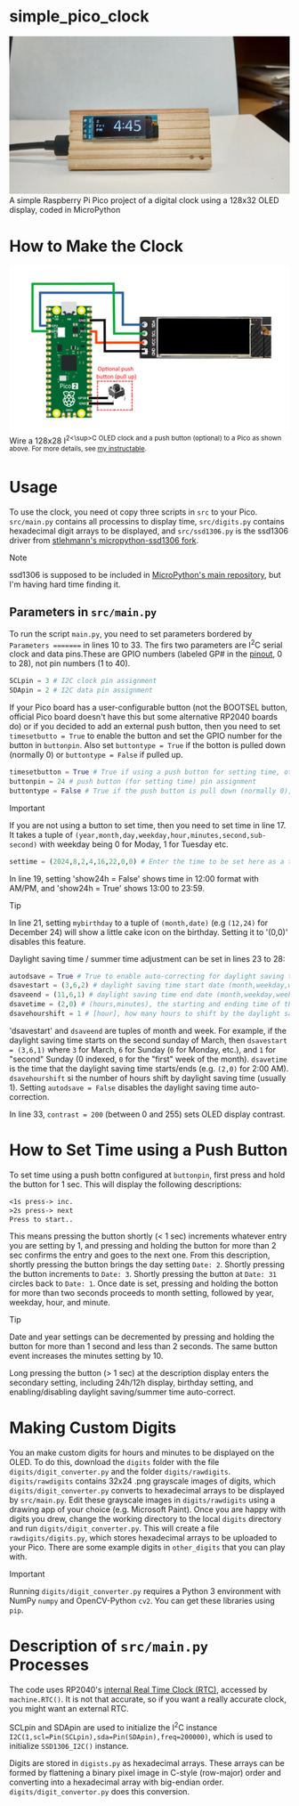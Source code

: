 # simple_pico_clock
![Alt text](images/clock_image.webp)
A simple Raspberry Pi Pico project of a digital clock using a 128x32 OLED display, coded in MicroPython

# How to Make the Clock
![Alt text](images/circuit_diagram3.png)
Wire a 128x28 I<sup>2<\sup>C OLED clock and a push button (optional) to a Pico as shown above. For more details, see [my instructable](https://www.instructables.com/Simple-Pico-Clock/).

# Usage
To use the clock, you need ot copy three scripts in `src` to your Pico. `src/main.py` contains all processins to display time, `src/digits.py` contains hexadecimal digit arrays to be displayed, and `src/ssd1306.py` is the ssd1306 driver from [stlehmann's micropython-ssd1306 fork](https://github.com/stlehmann/micropython-ssd1306/tree/master). 
> [!NOTE]
> ssd1306 is supposed to be included in [MicroPython's main repository](https://github.com/micropython/micropython/tree/master), but I'm having hard time finding it.

## Parameters in `src/main.py`
To run the script `main.py`, you need to set parameters bordered by `Parameters =======` in lines 10 to 33. The firs two parameters are I<sup>2</sup>C serial clock and data pins.These are GPIO numbers (labeled GP# in the [pinout](https://www.raspberrypi.com/documentation/microcontrollers/pico-series.html), 0 to 28), not pin numbers (1 to 40).
```python:src/main.py [10-11]
SCLpin = 3 # I2C clock pin assignment
SDApin = 2 # I2C data pin assignment
```

If your Pico board has a user-configurable button (not the BOOTSEL button, official Pico board doesn't have this but some alternative RP2040 boards do) or if you decided to add an external push button, then you need to set `timesetbutto = True` to enable the button and set the GPIO number for the button in `buttonpin`. Also set `buttontype = True` if the botton is pulled down (normally 0) or  `buttontype = False` if pulled up.
```python:src/main.py [13-15]
timesetbutton = True # True if using a push button for setting time, otherwise false (if false, set time by editing the settime variable below)
buttonpin = 24 # push button (for setting time) pin assignment
buttontype = False # True if the push button is pull down (normally 0), False if pull up (normally 1)
```

> [!IMPORTANT]
>If you are not using a button to set time, then you need to set time in line 17. It takes a tuple of `(year,month,day,weekday,hour,minutes,second,sub-second)` with weekday being 0 for Moday, 1 for Tuesday etc.
>```python:src/main.py [17]
>settime = (2024,8,2,4,16,22,0,0) # Enter the time to be set here as a tuple (year,month,day,weekday(Monday=0),hour,minutes,second,sub-second)
>```

In line 19, setting 'show24h = False' shows time in 12:00 format with AM/PM, and 'show24h = True' shows 13:00 to 23:59.

>[!Tip]
>In line 21, setting `mybirthday` to a tuple of `(month,date)` (e.g `(12,24)` for December 24) will show a little cake icon on the birthday. Setting it to '(0,0)' disables this feature.

Daylight saving time / summer time adjustment can be set in lines 23 to 28:
```python:src/main.py [23-28]
autodsave = True # True to enable auto-correcting for daylight saving time (auto-correction is not executed when the script starts)
dsavestart = (3,6,2) # daylight saving time start date (month,weekday,weekday count from the beginning of month), for example, "second sunday in March" = (3,6,1)
dsaveend = (11,6,1) # daylight saving time end date (month,weekday,weekday count from the beginning of month), weekday is the index of the "weekdays" array
dsavetime = (2,0) # (hours,minutes), the starting and ending time of the daylight saving time
dsavehourshift = 1 # [hour], how many hours to shift by the daylight saving time
```
'dsavestart' and `dsaveend` are tuples of month and week. For example, if the daylight saving time starts on the second sunday of March, then `dsavestart = (3,6,1)` where `3` for March, `6` for Sunday (`0` for Monday, etc.), and `1` for "second" Sunday (0 indexed, `0` for the "first" week of the month). `dsavetime` is the time that the daylight saving time starts/ends (e.g. `(2,0)` for 2:00 AM). `dsavehourshift` si the number of hours shift by daylight saving time (usually 1). Setting `autodsave = False` disables the daylight saving time auto-correction.

In line 33, `contrast = 200` (between 0 and 255) sets OLED display contrast.


# How to Set Time using a Push Button
To set time using a push bottn configured at `buttonpin`, first press and hold the button for 1 sec. This will display the following descriptions:
```
<1s press-> inc.
>2s press-> next
Press to start..
```
This means pressing the button shortly (< 1 sec) increments whatever entry you are setting by 1, and pressing and holding the button for more than 2 sec confirms the entry and goes to the next one. From this description, shortly pressing the button brings the day setting `Date: 2`. Shortly pressing the button increments to `Date: 3`. Shortly pressing the button at `Date: 31` circles back to `Date: 1`. Once date is set, pressing and holding the botton for more than two seconds proceeds to month setting, followed by year, weekday, hour, and minute.

>[!Tip]
>Date and year settings can be decremented by pressing and holding the button for more than 1 second and less than 2 seconds. The same button event increases the minutes setting by 10.

Long pressing the button (> 1 sec) at the description display enters the secondary setting, including 24h/12h display, birthday setting, and enabling/disabling daylight saving/summer time auto-correct.

# Making Custom Digits
You an make custom digits for hours and minutes to be displayed on the OLED. To do this, download the `digits` folder with the file `digits/digit_converter.py` and the folder `digits/rawdigits`. `digits/rawdigits` contains 32x24 .png grayscale images of digits, which `digits/digit_converter.py` converts to hexadecimal arrays to be displayed by `src/main.py`. Edit these grayscale images in `digits/rawdigits` using a drawing app of your choice (e.g. Microsoft Paint). Once you are happy with digits you drew, change the working directory to the local `digits` directory and run `digits/digit_converter.py`. This will create a file `rawdigits/digits.py`, which stores hexadecimal arrays to be uploaded to your Pico. There are some example digits in `other_digits` that you can play with.

>[!Important]
>Running `digits/digit_converter.py` requires a Python 3 environment with NumPy `numpy` and OpenCV-Python `cv2`. You can get these libraries using `pip`.

# Description of `src/main.py` Processes
The code uses RP2040's [internal Real Time Clock (RTC)](https://docs.micropython.org/en/latest/library/machine.RTC.html), accessed by `machine.RTC()`. It is not that accurate, so if you want a really accurate clock, you might want an external RTC.

SCLpin and SDApin are used to initialize the I<sup>2</sup>C instance `I2C(1,scl=Pin(SCLpin),sda=Pin(SDApin),freq=200000)`, which is used to initialize `SSD1306_I2C()` instance. 

Digits are stored in `digists.py` as hexadecimal arrays. These arrays can be formed by flattening a binary pixel image in C-style (row-major) order and converting into a hexadecimal array with big-endian order.  `digits/digit_convertor.py` does this conversion.




